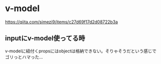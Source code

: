 # v-model
https://qiita.com/simezi9/items/c27d69f17d2d08722b3a

## inputにv-model使ってる時
v-modelに紐付くpropsにはobjectは格納できない。そりゃそうだという感じでゴリっとハマった...